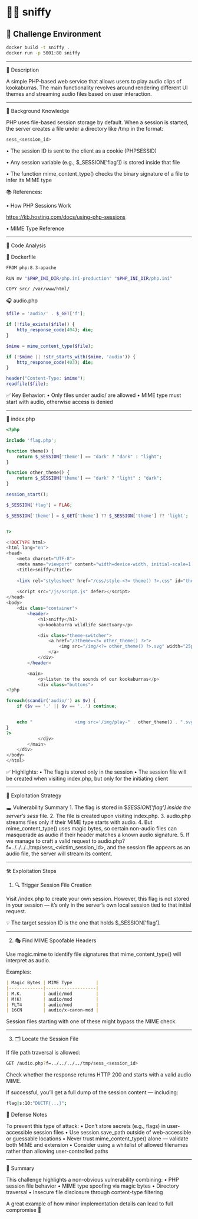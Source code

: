 # 🕵️‍♂️ sniffy

## 🧪 Challenge Environment

```bash
docker build -t sniffy .
docker run -p 5001:80 sniffy
```
---
📜 Description

A simple PHP-based web service that allows users to play audio clips of kookaburras.
The main functionality revolves around rendering different UI themes and streaming audio files based on user interaction.

---

🧠 Background Knowledge

PHP uses file-based session storage by default.
When a session is started, the server creates a file under a directory like /tmp in the format:
```bash
sess_<session_id>
```
•	The session ID is sent to the client as a cookie (PHPSESSID)

•	Any session variable (e.g., $_SESSION['flag']) is stored inside that file

•	The function mime_content_type() checks the binary signature of a file to infer its MIME type

📚 References:
	
 •	How PHP Sessions Work
 
 https://kb.hosting.com/docs/using-php-sessions
 
 •	MIME Type Reference

---

🧩 Code Analysis

🐳 Dockerfile
``` bash
FROM php:8.3-apache

RUN mv "$PHP_INI_DIR/php.ini-production" "$PHP_INI_DIR/php.ini"

COPY src/ /var/www/html/
```
🎧 audio.php
```php
$file = 'audio/' . $_GET['f'];

if (!file_exists($file)) {
    http_response_code(404); die;
}

$mime = mime_content_type($file);

if (!$mime || !str_starts_with($mime, 'audio')) {
    http_response_code(403); die;
}

header("Content-Type: $mime");
readfile($file);
```
✅ Key Behavior:
	•	Only files under audio/ are allowed
	•	MIME type must start with audio, otherwise access is denied

---

🌈 index.php
```php
<?php

include 'flag.php';

function theme() {
    return $_SESSION['theme'] == "dark" ? "dark" : "light";
}

function other_theme() {
    return $_SESSION['theme'] == "dark" ? "light" : "dark";
}

session_start();

$_SESSION['flag'] = FLAG;

$_SESSION['theme'] = $_GET['theme'] ?? $_SESSION['theme'] ?? 'light';


?>

<!DOCTYPE html>
<html lang="en">
<head>
    <meta charset="UTF-8">
    <meta name="viewport" content="width=device-width, initial-scale=1.0">
    <title>sniffy</title>
    
    <link rel="stylesheet" href="/css/style-<?= theme() ?>.css" id="theme-style">
    
    <script src="/js/script.js" defer></script>
</head>
<body>
    <div class="container">
        <header>
            <h1>sniffy</h1>
            <p>kookaburra wildlife sanctuary</p>

            <div class="theme-switcher">
                <a href="/?theme=<?= other_theme() ?>">
                    <img src="/img/<?= other_theme() ?>.svg" width="25px" alt="<?= other_theme() ?> mode" id="<?= other_theme() ?>-icon">
                </a>
            </div>
        </header>

        <main>
            <p>listen to the sounds of our kookaburras</p>
            <div class="buttons">
<?php

foreach(scandir('audio/') as $v) {
    if ($v == '.' || $v == '..') continue;


    echo "                <img src='/img/play-" . other_theme() . ".svg' width='40px' onclick=\"playAudio('/audio.php?f=$v');\"/>\n";
}
?>
            </div>
        </main>
    </div>
</body>
</html>
```
✅ Highlights:
	•	The flag is stored only in the session
	•	The session file will be created when visiting index.php, but only for the initiating client
 
---

🧨 Exploitation Strategy

🕳️ Vulnerability Summary
	1.	The flag is stored in $_SESSION['flag'] inside the server’s sess_<id> file.
	2.	The file is created upon visiting index.php.
	3.	audio.php streams files only if their MIME type starts with audio.
	4.	But mime_content_type() uses magic bytes, so certain non-audio files can masquerade as audio if their header matches a known audio signature.
	5.	If we manage to craft a valid request to audio.php?f=../../../../tmp/sess_<victim_session_id>, and the session file appears as an audio file, the server will stream its content.

---

🛠️ Exploitation Steps

1. 🔍 Trigger Session File Creation

Visit /index.php to create your own session.
However, this flag is not stored in your session — it’s only in the server’s own local session tied to that initial request.

💡 The target session ID is the one that holds $_SESSION['flag'].

---

2. 🎭 Find MIME Spoofable Headers

Use magic.mime to identify file signatures that mime_content_type() will interpret as audio.

Examples:
```markdown
| Magic Bytes | MIME Type         |
|-------------|-------------------|
| M.K.        | audio/mod         |
| M!K!        | audio/mod         |
| FLT4        | audio/mod         |
| 16CN        | audio/x-canon-mod |
```
Session files starting with one of these might bypass the MIME check.

---

3. 🗂️ Locate the Session File

If file path traversal is allowed:
```bash
GET /audio.php?f=../../../../tmp/sess_<session_id>
```
Check whether the response returns HTTP 200 and starts with a valid audio MIME.

If successful, you’ll get a full dump of the session content — including:
```bash
flag|s:10:"DUCTF{...}";
```
🔐 Defense Notes

To prevent this type of attack:
	•	Don’t store secrets (e.g., flags) in user-accessible session files
	•	Use session.save_path outside of web-accessible or guessable locations
	•	Never trust mime_content_type() alone — validate both MIME and extension
	•	Consider using a whitelist of allowed filenames rather than allowing user-controlled paths

---

📎 Summary

This challenge highlights a non-obvious vulnerability combining:
	•	PHP session file behavior
	•	MIME type spoofing via magic bytes
	•	Directory traversal
	•	Insecure file disclosure through content-type filtering

A great example of how minor implementation details can lead to full compromise 🚩
